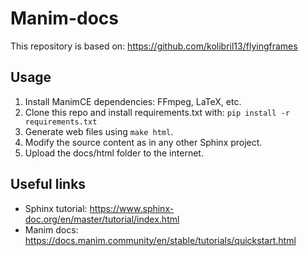 # Manim-docs

This repository is based on: https://github.com/kolibril13/flyingframes

## Usage

1. Install ManimCE dependencies: FFmpeg, LaTeX, etc.
2. Clone this repo and install requirements.txt with: `pip install -r requirements.txt`
3. Generate web files using `make html`.
4. Modify the source content as in any other Sphinx project.
5. Upload the docs/html folder to the internet.

## Useful links

* Sphinx tutorial: https://www.sphinx-doc.org/en/master/tutorial/index.html
* Manim docs: https://docs.manim.community/en/stable/tutorials/quickstart.html
